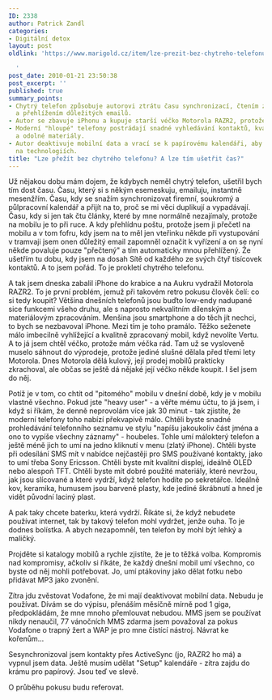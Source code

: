 ```yaml
---
ID: 2338
author: Patrick Zandl
categories:
- Digitální detox
layout: post
oldlink: 'https://www.marigold.cz/item/lze-prezit-bez-chytreho-telefonu-a-lze-tim-usetrit-cas

  '
post_date: 2010-01-21 23:50:38
post_excerpt: ''
published: true
summary_points:
- Chytrý telefon způsobuje autorovi ztrátu času synchronizací, čtením zbytečností
  a přehlížením důležitých emailů.
- Autor se zbavuje iPhonu a kupuje starší véčko Motorola RAZR2, protože nechce smartphone.
- Moderní "hloupé" telefony postrádají snadné vyhledávání kontaktů, kvalitní displeje
  a odolné materiály.
- Autor deaktivuje mobilní data a vrací se k papírovému kalendáři, aby omezil závislost
  na technologiích.
title: "Lze přežít bez chytrého telefonu? A lze tím ušetřit čas?"
---
```


Už nějakou dobu mám dojem, že kdybych neměl chytrý telefon, ušetřil bych tím dost času. Času, který si s někým esemeskuju, emailuju, instantně mesenžřím. Času, kdy se snažím synchronizovat firemní, soukromý a půlpracovní kalendář a přijít na to, proč se mi věci duplikují a vypadávají. Času, kdy si jen tak čtu články, které by mne normálně nezajímaly, protože na mobilu je to při ruce. A kdy přehlídnu poštu, protože jsem ji přečetl na mobilu a v tom fofru, kdy jsem na to měl jen vteřinku někde při vystupování v tramvaji jsem onen důležitý email zapomněl označit k vyřízení a on se nyní někde povaluje pouze "přečtený" a tím automaticky mnou přehlížený. Že ušetřím tu dobu, kdy jsem na dosah Sítě od každého ze svých čtyř tisícovek kontaktů. A to jsem pořád. To je prokletí chytrého telefonu. 

A tak jsem dneska zabalil iPhone do krabice a na Aukru vydražil Motorola RAZR2. To je první problém, jemuž při takovém retro pokusu člověk čelí: co si tedy koupit? Většina dnešních telefonů jsou buďto low-endy nadupané sice funkcemi všeho druhu, ale s naprosto nekvalitním dílenským a materiálovým zpracováním. Menšina jsou smartphone a do těch jít nechci, to bych se nezbavoval iPhone. Mezi tím je toho pramálo. Těžko seženete málo imbecilně vyhlížející a kvalitně zpracovaný mobil, když nevolíte Vertu. A to já jsem chtěl véčko, protože mám véčka rád. Tam už se vysloveně muselo sáhnout do výprodeje, protože jediné slušné dělala před třemi lety Motorola. Dnes Motorola dělá kulový, její prodej mobilů prakticky zkrachoval, ale občas se ještě dá nějaké její véčko někde koupit. I šel jsem do něj. 

Potíž je v tom, co chtít od "pitomého" mobilu v dnešní době, kdy je v mobilu vlastně všechno. Pokud jste "heavy user" - a věřte mému účtu, to já jsem, i když si říkám, že denně neprovolám více jak 30 minut - tak zjistíte, že moderní telefony toho nabízí překvapivě málo. Chtěli byste snadné prohledávání telefonního seznamu ve stylu "napíšu jakoukoliv část jména a ono to vypíše všechny záznamy" - houbeles. Tohle umí málokterý telefon a ještě méně jich to umí na jedno kliknutí v menu (zlatý iPhone). Chtěli byste při odesílání SMS mít v nabídce nejčastěji pro SMS používané kontakty, jako to umí třeba Sony Ericsson. Chtěli byste mít kvalitní displej, ideálně OLED nebo alespoň TFT. Chtěli byste mít dobré použité materiály, které nevržou, jak jsou slícované a které vydrží, když telefon hodíte po sekretářce. Ideálně kov, keramika, humusem jsou barvené plasty, kde jediné škrábnutí a hned je vidět původní laciný plast. 

A pak taky chcete baterku, která vydrží. Říkáte si, že když nebudete používat internet, tak by takový telefon mohl vydržet, jenže ouha. To je dodnes bolístka. A abych nezapomněl, ten telefon by mohl být lehký a maličký. 

Projděte si katalogy mobilů a rychle zjistíte, že je to těžká volba. Kompromis nad kompromisy, ačkoliv si říkáte, že každý dnešní mobil umí všechno, co byste od něj mohli potřebovat. Jo, umí ptákoviny jako dělat fotku nebo přidávat MP3 jako zvonění. 

Zítra jdu zvěstovat Vodafone, že mi mají deaktivovat mobilní data. Nebudu je používat. Dívám se do výpisu, přenáším měsíčně mírně pod 1 giga, předpokládám, že mne mnoho přemlouvat nebudou. MMS jsem se používat nikdy nenaučil, 77 vánočních MMS zdarma jsem považoval za pokus Vodafone o trapný žert a WAP je pro mne čistící nástroj. Návrat ke kořenům...  

Sesynchronizoval jsem kontakty přes ActiveSync (jo, RAZR2 ho má) a vypnul jsem data. Ještě musím udělat "Setup" kalendáře - zítra zajdu do krámu pro papírový. Jsou teď ve slevě. 

O průběhu pokusu budu referovat.